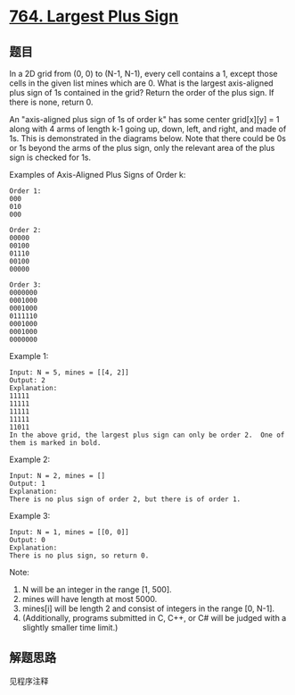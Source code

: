 # [764. Largest Plus Sign](https://leetcode-cn.com/problems/largest-plus-sign/)

## 题目

In a 2D grid from (0, 0) to (N-1, N-1), every cell contains a 1, except those cells in the given list mines which are 0.  What is the largest axis-aligned plus sign of 1s contained in the grid?  Return the order of the plus sign.  If there is none, return 0.

An "axis-aligned plus sign of 1s of order k" has some center grid[x][y] = 1 along with 4 arms of length k-1 going up, down, left, and right, and made of 1s.  This is demonstrated in the diagrams below.  Note that there could be 0s or 1s beyond the arms of the plus sign, only the relevant area of the plus sign is checked for 1s.

Examples of Axis-Aligned Plus Signs of Order k:

```text
Order 1:
000
010
000

Order 2:
00000
00100
01110
00100
00000

Order 3:
0000000
0001000
0001000
0111110
0001000
0001000
0000000
```

Example 1:

```text
Input: N = 5, mines = [[4, 2]]
Output: 2
Explanation:
11111
11111
11111
11111
11011
In the above grid, the largest plus sign can only be order 2.  One of them is marked in bold.
```

Example 2:

```text
Input: N = 2, mines = []
Output: 1
Explanation:
There is no plus sign of order 2, but there is of order 1.
```

Example 3:

```text
Input: N = 1, mines = [[0, 0]]
Output: 0
Explanation:
There is no plus sign, so return 0.
```

Note:

1. N will be an integer in the range [1, 500].
1. mines will have length at most 5000.
1. mines[i] will be length 2 and consist of integers in the range [0, N-1].
1. (Additionally, programs submitted in C, C++, or C# will be judged with a slightly smaller time limit.)

## 解题思路

见程序注释
